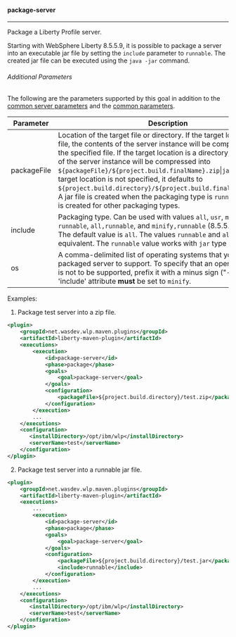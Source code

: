 #### package-server
---
Package a Liberty Profile server.

Starting with WebSphere Liberty 8.5.5.9, it is possible to package a server into an executable jar file by setting the `include` parameter to `runnable`. The created jar file can be executed using the `java -jar` command.

###### Additional Parameters

The following are the parameters supported by this goal in addition to the [common server parameters](common-server-parameters.md#common-server-parameters) and the [common parameters](common-parameters.md#common-parameters).

| Parameter | Description | Required |
| --------  | ----------- | -------  |
| packageFile | Location of the target file or directory. If the target location is a file, the contents of the server instance will be compressed into the specified file. If the target location is a directory, the contents of the server instance will be compressed into `${packageFile}/${project.build.finalName}.zip`&#124;`jar` file. If the target location is not specified, it defaults to `${project.build.directory}/${project.build.finalName}.zip`&#124;`jar`. A jar file is created when the packaging type is `runnable`. A zip file is created for other packaging types.| No |
| include | Packaging type. Can be used with values `all`, `usr`, `minify`, `wlp`, `runnable`, `all,runnable`, and `minify,runnable` (8.5.5.9 and above). The default value is `all`. The values `runnable` and `all,runnable` are equivalent. The `runnable` value works with `jar` type archives only. | Yes, only when the `os` option is set |
| os | A comma-delimited list of operating systems that you want the packaged server to support. To specify that an operating system is not to be supported, prefix it with a minus sign ("-"). The 'include' attribute __must__ be set to `minify`. | No |

Examples:
1. Package test server into a zip file.
```xml
<plugin>
    <groupId>net.wasdev.wlp.maven.plugins</groupId>
    <artifactId>liberty-maven-plugin</artifactId>
    <executions>
        <execution>
            <id>package-server</id>
            <phase>package</phase>
            <goals>
                <goal>package-server</goal>
            </goals>
            <configuration>
                <packageFile>${project.build.directory}/test.zip</packageFile>
            </configuration>
        </execution>
        ...
    </executions>
    <configuration>
       <installDirectory>/opt/ibm/wlp</installDirectory>
       <serverName>test</serverName>
    </configuration>
</plugin>
```

2. Package test server into a runnable jar file. 
```xml
<plugin>
    <groupId>net.wasdev.wlp.maven.plugins</groupId>
    <artifactId>liberty-maven-plugin</artifactId>
    <executions>
        ...
        <execution>
            <id>package-server</id>
            <phase>package</phase>
            <goals>
                <goal>package-server</goal>
            </goals>
            <configuration>
                <packageFile>${project.build.directory}/test.jar</packageFile>
                <include>runnable</include>
            </configuration>
        </execution>
        ...
    </executions>
    <configuration>
       <installDirectory>/opt/ibm/wlp</installDirectory>
       <serverName>test</serverName>
    </configuration>
</plugin>
```

